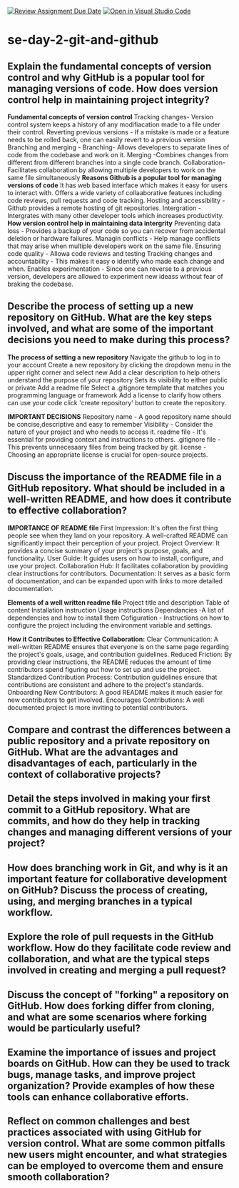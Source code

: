 [![Review Assignment Due Date](https://classroom.github.com/assets/deadline-readme-button-22041afd0340ce965d47ae6ef1cefeee28c7c493a6346c4f15d667ab976d596c.svg)](https://classroom.github.com/a/8wgCKhpZ)
[![Open in Visual Studio Code](https://classroom.github.com/assets/open-in-vscode-2e0aaae1b6195c2367325f4f02e2d04e9abb55f0b24a779b69b11b9e10269abc.svg)](https://classroom.github.com/online_ide?assignment_repo_id=18416123&assignment_repo_type=AssignmentRepo)
# se-day-2-git-and-github
## Explain the fundamental concepts of version control and why GitHub is a popular tool for managing versions of code. How does version control help in maintaining project integrity?

**Fundamental concepts of version control**
Tracking changes- Version control system keeps a history of any modifiacation made to a file under their control.
Reverting previous versions - If a mistake is made or a feature needs to be rolled back, one can easily revert to a previous version
Branching and merging - Branching- Allows developers to separate lines of code from the codebase and work on it. Merging -Combines changes from different from different branches into a single code branch.
Collaboration- Facilitates collaboration by allowing multiple developers to work on the same file simultaneously
**Reasons Github is a popular tool for managing versions of code**
It has web based interface which makes it easy for users to interact with.
Offers a wide variety of collaaborative features including code reviews, pull requests and code tracking.
Hosting and accessibility - Github provides a remote hosting of git repositories.
Intergration - Intergrates with many other developer tools which increases productivity.
**How version control help in maintaining data intergrity**
Preventing data loss - Provides a backup of your code so you can recover from accidental deletion or hardware failures.
Managin conflicts - Help manage conflicts that may arise when multiple developers work on the same file.
Ensuring code quality - Allowa code reviews and testing
Tracking changes and accountability - This makes it easy o identify who made each change and when.
Enables experimentation - Since one can reverse to a previous version, developers are allowed to experiment new ideass without fear of braking the codebase.

## Describe the process of setting up a new repository on GitHub. What are the key steps involved, and what are some of the important decisions you need to make during this process?
**The process of setting a new repository**
Navigate the github to log in to your account
Create a new repository by clicking the dropdown menu in the upper right corner and select new
Add a clear description to help others understand the purpose of your repository
Sets its visibility to either public or private
Add a readme file
Select a .gitignore template that matches you programming language or framework
Add a license to clarify how others can use your code
click 'create repository' button to create the repository.

**IMPORTANT DECISIONS**
Repository name - A good repository name should be concise,descriptive and easy to remember
Visibility - Consider the nature of your project and who needs to access it.
readme file - It's essential for providing context and instructions to others.
.gitignore file - This prevents unnecesaary files from being tracked by git.
license - Choosing an appropriate license is crucial for open-source projects.


## Discuss the importance of the README file in a GitHub repository. What should be included in a well-written README, and how does it contribute to effective collaboration?
**IMPORTANCE OF README file**
First Impression:
It's often the first thing people see when they land on your repository. A well-crafted README can significantly impact their perception of your project.
Project Overview:
It provides a concise summary of your project's purpose, goals, and functionality.
User Guide:
It guides users on how to install, configure, and use your project.
Collaboration Hub:
It facilitates collaboration by providing clear instructions for contributors.
Documentation:
It serves as a basic form of documentation, and can be expanded upon with links to more detailed documentation.

**Elements of a well written readme file**
Project title and description
Table of content
Installation instruction
Usage instructions
Dependancies -A list of dependencies and how to install them
Cofiguration - Instructions on how to configure the project including the environment variable and settings.

**How it Contributes to Effective Collaboration:**
Clear Communication:
A well-written README ensures that everyone is on the same page regarding the project's goals, usage, and contribution guidelines.
Reduced Friction:
By providing clear instructions, the README reduces the amount of time contributors spend figuring out how to set up and use the project.
Standardized Contribution Process:
Contribution guidelines ensure that contributions are consistent and adhere to the project's standards.
Onboarding New Contributors:
A good README makes it much easier for new contributors to get involved.
Encourages Contributions:
A well documented project is more inviting to potential contributors.

## Compare and contrast the differences between a public repository and a private repository on GitHub. What are the advantages and disadvantages of each, particularly in the context of collaborative projects?

## Detail the steps involved in making your first commit to a GitHub repository. What are commits, and how do they help in tracking changes and managing different versions of your project?

## How does branching work in Git, and why is it an important feature for collaborative development on GitHub? Discuss the process of creating, using, and merging branches in a typical workflow.

## Explore the role of pull requests in the GitHub workflow. How do they facilitate code review and collaboration, and what are the typical steps involved in creating and merging a pull request?

## Discuss the concept of "forking" a repository on GitHub. How does forking differ from cloning, and what are some scenarios where forking would be particularly useful?

## Examine the importance of issues and project boards on GitHub. How can they be used to track bugs, manage tasks, and improve project organization? Provide examples of how these tools can enhance collaborative efforts.

## Reflect on common challenges and best practices associated with using GitHub for version control. What are some common pitfalls new users might encounter, and what strategies can be employed to overcome them and ensure smooth collaboration?
